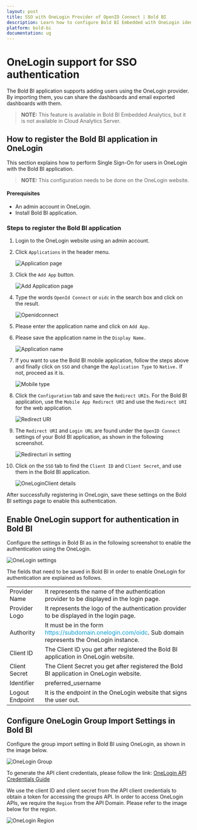 ```yaml
---
layout: post
title: SSO with OneLogin Provider of OpenID Connect | Bold BI
description: Learn how to configure Bold BI Embedded with OneLogin identity provider for Single Sign-on authentication using OpenID Connect.
platform: bold-bi
documentation: ug
---
```


# OneLogin support for SSO authentication

The Bold BI application supports adding users using the OneLogin provider. By importing them, you can share the dashboards and email exported dashboards with them.

> **NOTE:** This feature is available in Bold BI Embedded Analytics, but it is not available in Cloud Analytics Server.

## How to register the Bold BI application in OneLogin

This section explains how to perform Single Sign-On for users in OneLogin with the Bold BI application.

> **NOTE:**  This configuration needs to be done on the OneLogin website.

#### Prerequisites

* An admin account in OneLogin.
* Install Bold BI application.

### Steps to register the Bold BI application

1. Login to the OneLogin website using an admin account.

2. Click `Applications` in the header menu.

    ![Application page](/static/assets/site-administration/openid-support/images/oneloginadmin.png)

3. Click the `Add App` button.

    ![Add Application page](/static/assets/site-administration/openid-support/images/oneloginaddapp.png)

4. Type the words `OpenId Connect` or `oidc` in the search box and click on the result.

    ![Openidconnect](/static/assets/site-administration/openid-support/images/openidconnect.png)

5. Please enter the application name and click on `Add App.`

6. Please save the application name in the `Display Name.`

    ![Application name](/static/assets/site-administration/openid-support/images/oneloginname.png)

7. If you want to use the Bold BI mobile application, follow the steps above and finally click on `SSO` and change the `Application Type` to `Native.` If not, proceed as it is.

    ![Mobile type](/static/assets/site-administration/openid-support/images/mobile-onelogin.png)

8. Click the `Configuration` tab and save the `Redirect URIs`. For the Bold BI application, use the `Mobile App Redirect URI` and use the `Redirect URI` for the web application.

    ![Redirect URI](/static/assets/site-administration/openid-support/images/oneloginredirect.png)
 
9. The `Redirect URI` and `Login URL` are found under the `OpenID Connect` settings of your Bold BI application, as shown in the following screenshot.

    ![Redirecturi in setting](/static/assets/site-administration/openid-support/images/redirecturi.png#width=55%)

10. Click on the `SSO` tab to find the `Client ID` and `Client Secret`, and use them in the Bold BI application.

    ![OneLoginClient details](/static/assets/site-administration/openid-support/images/oneloginclient.png)

After successfully registering in OneLogin, save these settings on the Bold BI settings page to enable this authentication.

## Enable OneLogin support for authentication in Bold BI

Configure the settings in Bold BI as in the following screenshot to enable the authentication using the OneLogin.

![OneLogin settings](/static/assets/site-administration/openid-support/images/onelogin-sample-value.png#width=55%)

The fields that need to be saved in Bold BI in order to enable OneLogin for authentication are explained as follows.

<table>

<tr>
<td>Provider Name</td>
<td>It represents the name of the authentication provider to be displayed in the login page.</td>
</tr>

<tr>
<td>Provider Logo</td>
<td>It represents the logo of the authentication provider to be displayed in the login page.</td>
</tr>

<tr>
<td>Authority</td>
<td>It must be in the form <span style="color:#0c9dd1">https://subdomain.onelogin.com/oidc</span>. Sub domain represents the OneLogin instance.</td>
</tr>

<tr>
<td>Client ID</td>
<td>The Client ID you get after registered the Bold BI application in OneLogin website.</td>
</tr>

<tr>
<td>Client Secret</td>
<td>The Client Secret you get after registered the Bold BI application in OneLogin website.</td>
</tr>

<tr>
<td>Identifier</td>
<td>preferred_username</td>
</tr>

<tr>
<td>Logout Endpoint</td>
<td>It is the endpoint in the OneLogin website that signs the user out.</td>
</tr>

</table>

## Configure OneLogin Group Import Settings in Bold BI

Configure the group import setting in Bold BI using OneLogin, as shown in the image below.

![OneLogin Group](/static/assets/site-administration/openid-support/images/OneLogin-group.png)

To generate the API client credentials, please follow the link: [OneLogin API Credentials Guide](https://developers.onelogin.com/api-docs/1/getting-started/working-with-api-credentials)

We use the client ID and client secret from the API client credentials to obtain a token for accessing the groups API. In order to access OneLogin APIs, we require the `Region` from the API Domain. Please refer to the image below for the region.

![OneLogin Region](/static/assets/site-administration/openid-support/images/OneLogin-region.png)